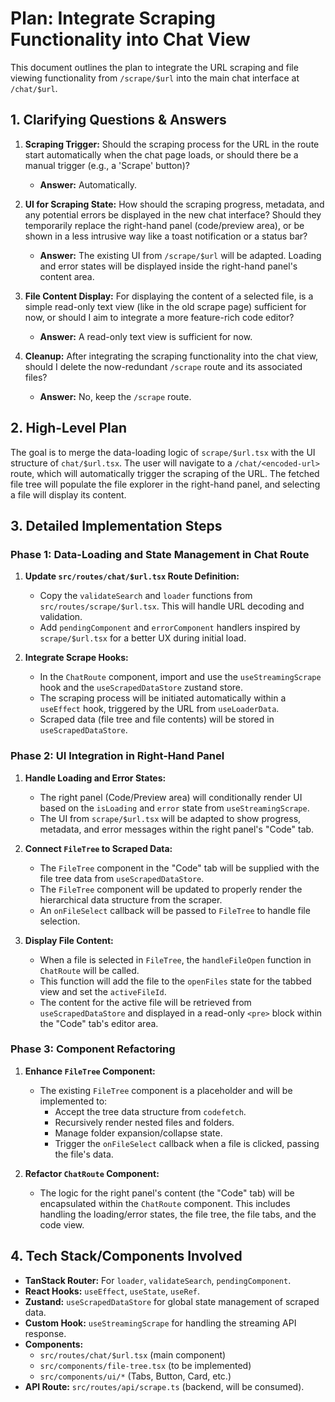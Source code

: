 # Plan: Integrate Scraping Functionality into Chat View

This document outlines the plan to integrate the URL scraping and file viewing functionality from `/scrape/$url` into the main chat interface at `/chat/$url`.

## 1. Clarifying Questions & Answers

1.  **Scraping Trigger:** Should the scraping process for the URL in the route start automatically when the chat page loads, or should there be a manual trigger (e.g., a 'Scrape' button)?
    *   **Answer:** Automatically.

2.  **UI for Scraping State:** How should the scraping progress, metadata, and any potential errors be displayed in the new chat interface? Should they temporarily replace the right-hand panel (code/preview area), or be shown in a less intrusive way like a toast notification or a status bar?
    *   **Answer:** The existing UI from `/scrape/$url` will be adapted. Loading and error states will be displayed inside the right-hand panel's content area.

3.  **File Content Display:** For displaying the content of a selected file, is a simple read-only text view (like in the old scrape page) sufficient for now, or should I aim to integrate a more feature-rich code editor?
    *   **Answer:** A read-only text view is sufficient for now.

4.  **Cleanup:** After integrating the scraping functionality into the chat view, should I delete the now-redundant `/scrape` route and its associated files?
    *   **Answer:** No, keep the `/scrape` route.

## 2. High-Level Plan

The goal is to merge the data-loading logic of `scrape/$url.tsx` with the UI structure of `chat/$url.tsx`. The user will navigate to a `/chat/<encoded-url>` route, which will automatically trigger the scraping of the URL. The fetched file tree will populate the file explorer in the right-hand panel, and selecting a file will display its content.

## 3. Detailed Implementation Steps

### Phase 1: Data-Loading and State Management in Chat Route

1.  **Update `src/routes/chat/$url.tsx` Route Definition:**
    *   Copy the `validateSearch` and `loader` functions from `src/routes/scrape/$url.tsx`. This will handle URL decoding and validation.
    *   Add `pendingComponent` and `errorComponent` handlers inspired by `scrape/$url.tsx` for a better UX during initial load.

2.  **Integrate Scrape Hooks:**
    *   In the `ChatRoute` component, import and use the `useStreamingScrape` hook and the `useScrapedDataStore` zustand store.
    *   The scraping process will be initiated automatically within a `useEffect` hook, triggered by the URL from `useLoaderData`.
    *   Scraped data (file tree and file contents) will be stored in `useScrapedDataStore`.

### Phase 2: UI Integration in Right-Hand Panel

1.  **Handle Loading and Error States:**
    *   The right panel (Code/Preview area) will conditionally render UI based on the `isLoading` and `error` state from `useStreamingScrape`.
    *   The UI from `scrape/$url.tsx` will be adapted to show progress, metadata, and error messages within the right panel's "Code" tab.

2.  **Connect `FileTree` to Scraped Data:**
    *   The `FileTree` component in the "Code" tab will be supplied with the file tree data from `useScrapedDataStore`.
    *   The `FileTree` component will be updated to properly render the hierarchical data structure from the scraper.
    *   An `onFileSelect` callback will be passed to `FileTree` to handle file selection.

3.  **Display File Content:**
    *   When a file is selected in `FileTree`, the `handleFileOpen` function in `ChatRoute` will be called.
    *   This function will add the file to the `openFiles` state for the tabbed view and set the `activeFileId`.
    *   The content for the active file will be retrieved from `useScrapedDataStore` and displayed in a read-only `<pre>` block within the "Code" tab's editor area.

### Phase 3: Component Refactoring

1.  **Enhance `FileTree` Component:**
    *   The existing `FileTree` component is a placeholder and will be implemented to:
        *   Accept the tree data structure from `codefetch`.
        *   Recursively render nested files and folders.
        *   Manage folder expansion/collapse state.
        *   Trigger the `onFileSelect` callback when a file is clicked, passing the file's data.

2.  **Refactor `ChatRoute` Component:**
    *   The logic for the right panel's content (the "Code" tab) will be encapsulated within the `ChatRoute` component. This includes handling the loading/error states, the file tree, the file tabs, and the code view.

## 4. Tech Stack/Components Involved

*   **TanStack Router:** For `loader`, `validateSearch`, `pendingComponent`.
*   **React Hooks:** `useEffect`, `useState`, `useRef`.
*   **Zustand:** `useScrapedDataStore` for global state management of scraped data.
*   **Custom Hook:** `useStreamingScrape` for handling the streaming API response.
*   **Components:**
    *   `src/routes/chat/$url.tsx` (main component)
    *   `src/components/file-tree.tsx` (to be implemented)
    *   `src/components/ui/*` (Tabs, Button, Card, etc.)
*   **API Route:** `src/routes/api/scrape.ts` (backend, will be consumed). 